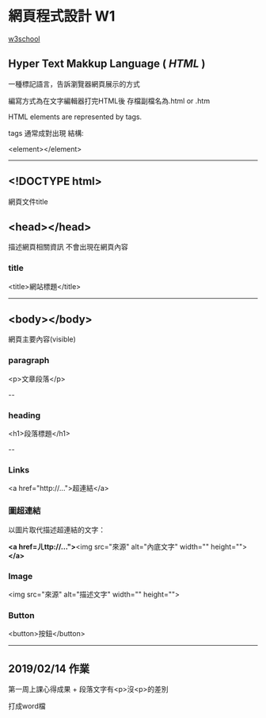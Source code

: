 # **網頁程式設計 W1**

[w3school](https://www.w3schools.com/html/default.asp)

## **Hyper Text Makkup Language ( _HTML_ )**

一種標記語言，告訴瀏覽器網頁展示的方式

編寫方式為在文字編輯器打完HTML後
存檔副檔名為.html or .htm

HTML elements are represented by tags.

tags 通常成對出現
結構:

\<element>\</element>

---

## **\<!DOCTYPE html>**

網頁文件title

## **\<head>\</head>**
描述網頁相關資訊
不會出現在網頁內容

### **title**
\<title>網站標題\</title>

---

## **\<body>\</body>**
網頁主要內容(visible)

### **paragraph**
\<p>文章段落\</p>

--

### **heading**
\<h1>段落標題\</h1>

--

### **Links**
\<a href="http://...">超連結\</a>

### **圖超連結**

以圖片取代描述超連結的文字：

**\<a href=ㄦttp://...">**\<img src="來源" alt="內底文字" width="" height="">**\</a>**

### **Image**
\<img src="來源" alt="描述文字" width="" height="">

### **Button**
\<button>按鈕\</button>



---

## **2019/02/14 作業**

第一周上課心得成果 + 段落文字有\<p>沒\<p>的差別

打成word檔